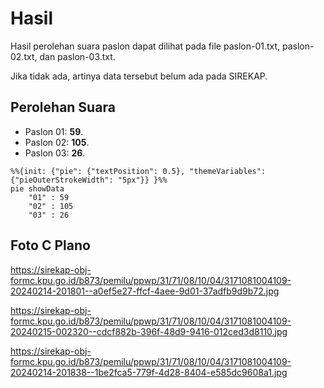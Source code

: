 # Hasil

Hasil perolehan suara paslon dapat dilihat pada file paslon-01.txt, paslon-02.txt, dan paslon-03.txt.

Jika tidak ada, artinya data tersebut belum ada pada SIREKAP.

## Perolehan Suara

 * Paslon 01: **59**.
 * Paslon 02: **105**.
 * Paslon 03: **26**.

```mermaid
%%{init: {"pie": {"textPosition": 0.5}, "themeVariables": {"pieOuterStrokeWidth": "5px"}} }%%
pie showData
    "01" : 59
    "02" : 105
    "03" : 26
```
## Foto C Plano

https://sirekap-obj-formc.kpu.go.id/b873/pemilu/ppwp/31/71/08/10/04/3171081004109-20240214-201801--a0ef5e27-ffcf-4aee-9d01-37adfb9d9b72.jpg

https://sirekap-obj-formc.kpu.go.id/b873/pemilu/ppwp/31/71/08/10/04/3171081004109-20240215-002320--cdcf882b-396f-48d9-9416-012ced3d8110.jpg

https://sirekap-obj-formc.kpu.go.id/b873/pemilu/ppwp/31/71/08/10/04/3171081004109-20240214-201838--1be2fca5-779f-4d28-8404-e585dc9608a1.jpg
